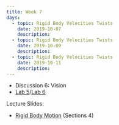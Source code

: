 ```yaml
---
title: Week 7
days:
  - topic: Rigid Body Velocities Twists
    date: 2019-10-07
    description: 
  - topic: Rigid Body Velocities Twists
    date: 2019-10-09
    description: 
  - topic: Rigid Body Velocities Twists
    date: 2019-10-11
    description: 
---
```


- Discussion 6: Vision
- [Lab 5](../assets/labs/lab5.zip)/[Lab 6](../assets/labs/lab6.zip)

Lecture Slides:
- [Rigid Body Motion](../assets/lectures/refs/RigidMotions_MLS_Chap2.pdf) (Sections 4)